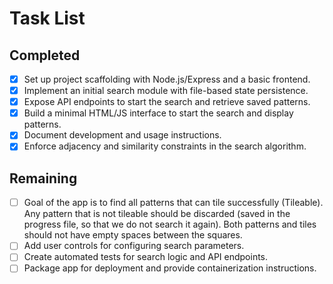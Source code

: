 # Task List

## Completed
- [x] Set up project scaffolding with Node.js/Express and a basic frontend.
- [x] Implement an initial search module with file-based state persistence.
- [x] Expose API endpoints to start the search and retrieve saved patterns.
- [x] Build a minimal HTML/JS interface to start the search and display patterns.
- [x] Document development and usage instructions.
- [x] Enforce adjacency and similarity constraints in the search algorithm.

## Remaining
- [ ] Goal of the app is to find all patterns that can tile successfully (Tileable). Any pattern that is not tileable should be discarded (saved in the progress file, so that we do not search it again). Both patterns and tiles should not have empty spaces between the squares.
- [ ] Add user controls for configuring search parameters.
- [ ] Create automated tests for search logic and API endpoints.
- [ ] Package app for deployment and provide containerization instructions.
